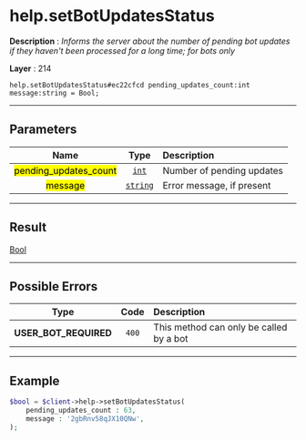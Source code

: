 # help.setBotUpdatesStatus

**Description** : *Informs the server about the number of pending bot updates if they haven&#039;t been processed for a long time; for bots only*

**Layer** : 214

```tl
help.setBotUpdatesStatus#ec22cfcd pending_updates_count:int message:string = Bool;
```

---

## Parameters

| Name | Type | Description |
| :---: | :---: | :--- |
| <mark>pending_updates_count</mark> | [`int`](type/int) | Number of pending updates |
| <mark>message</mark> | [`string`](type/string) | Error message, if present |

---

## Result

[Bool](type/Bool)

---

## Possible Errors

| Type | Code | Description |
| :---: | :---: | :--- |
| **USER_BOT_REQUIRED** | `400` | This method can only be called by a bot |

---

## Example

```php
$bool = $client->help->setBotUpdatesStatus(
	pending_updates_count : 63,
	message : '2gbRnv58qJX10QNw',
);
```